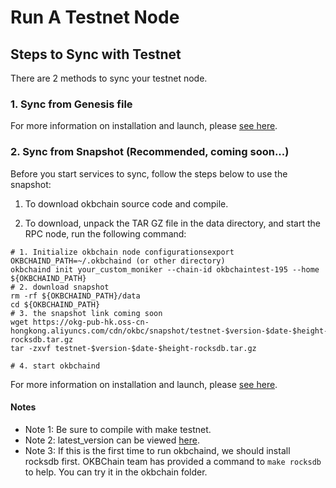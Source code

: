 # Run A Testnet Node

## Steps to Sync with Testnet
There are 2 methods to sync your testnet node. 

### 1. Sync from Genesis file
For more information on installation and launch, please [see here](/dev/build/build-on-okbc/get-started/join-public-testnet.html).

### 2. Sync from Snapshot (Recommended, coming soon...)
Before you start services to sync, follow the steps below to use the snapshot:

1. To download okbchain source code and compile.

2. To download, unpack the TAR GZ file in the data directory, and start the RPC node, run the following command:
~~~
# 1. Initialize okbchain node configurationsexport OKBCHAIND_PATH=~/.okbchaind (or other directory)
okbchaind init your_custom_moniker --chain-id okbchaintest-195 --home ${OKBCHAIND_PATH}
# 2. download snapshot
rm -rf ${OKBCHAIND_PATH}/data
cd ${OKBCHAIND_PATH}
# 3. the snapshot link coming soon
wget https://okg-pub-hk.oss-cn-hongkong.aliyuncs.com/cdn/okbc/snapshot/testnet-$version-$date-$height-rocksdb.tar.gz
tar -zxvf testnet-$version-$date-$height-rocksdb.tar.gz
    
# 4. start okbchaind
~~~

For more information on installation and launch, please [see here](/dev/build/build-on-okbc/get-started/install-okbc.html).
#### Notes
- Note 1: Be sure to compile with make testnet.
- Note 2: latest_version can be viewed [here](https://github.com/okx/okbchain/releases "here").
- Note 3: If this is the first time to run okbchaind, we should install rocksdb first. OKBChain team has provided a command to `make rocksdb` to help. You can try it in the okbchain folder.

